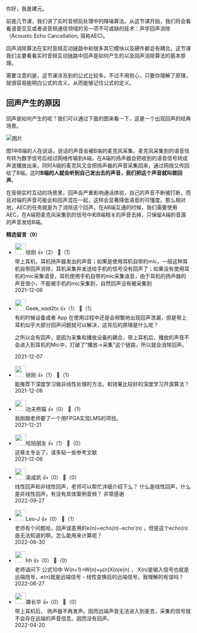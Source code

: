 你好，我是建元。

前面几节课，我们讲了实时音频前处理中的降噪算法。从这节课开始，我们将会看看语音交互或者说音频通信领域的另一项不可或缺的技术：声学回声消除（Acoustic Echo Cancellation, 简称AEC)。

回声消除算法在实时音频互动链路中和很多其它模块以及硬件都会有耦合。这节课我们主要看看实时音频互动链路中回声是如何产生的以及回声消除算法的基本原理。

需要注意的是，这节课涉及到的公式比较多。不过不用担心，只要你理解了原理，就很容易能明白公式的含义，从而能够记住公式的定义。

## 回声产生的原因

回声是如何产生的呢？我们可以通过下面的图来看一下，这是一个出现回声的经典场景。

![图片](https://static001.geekbang.org/resource/image/0b/9b/0b5122405b7baeef466839555b1a109b.jpg?wh=1280x592 "图1 回声产生的原理")

图1中B端的人在说话，说话的声音会被B端的麦克风采集。麦克风采集到的语音信号转为数字信号后经过网络传输到A端，在A端的扬声器会把收到的语音信号转成声波播放出来，同时A端的麦克风又会把扬声器的声音采集回来，通过网络又传回给了B端。这时**B端的人就会听到自己发出去的声音，我们把这个声音就叫做回声**。

在音频实时互动的场景里，回声会严重影响通话体验，自己的声音不断被打断，而且对端的声音可能会和回声混在一起，这样会显著降低语音的可懂度。那么相对地，AEC的任务就是为了消除这个回声。在AB端互通的时候，我们需要使用AEC，在A端把麦克风采集到的信号中和B端相关的声音去掉，只保留A端的音源的声音发给B端。
<div><strong>精选留言（9）</strong></div><ul>
<li><img src="https://static001.geekbang.org/account/avatar/00/2b/8f/03/9e17dd38.jpg" width="30px"><span>徐刚</span> 👍（2） 💬（1）<div>带上耳机，耳机扬声器发出的声音；如果是使用耳机自带的mic，一般这种耳机自带回声消除，耳机采集并发送给手机的信号没有回声了；如果没有使用耳机的mic采集语音，耳机使用手机自带的mic采集语音，由于耳机的扬声器的声音很小，不能被手机的mic采集到，自然回声没有被采集到</div>2021-12-06</li><br/><li><img src="https://static001.geekbang.org/account/avatar/00/0f/54/20/abb7bfe3.jpg" width="30px"><span>Geek_wad2tx</span> 👍（1） 💬（1）<div>有的时候设备或者 App 在使用过程中还是会频繁地出现回声泄漏，但是带上耳机似乎大部分回声问题就可以解决，这背后的原理是什么呢？

之所以会有回声，是因为采集和播放设备的耦合，带上耳机后，播放的声音不会进入到耳机的Mic中，打破了“播放-&gt;采集”这个链路，所以就会消除回声。
</div>2021-12-07</li><br/><li><img src="https://static001.geekbang.org/account/avatar/00/2b/8f/03/9e17dd38.jpg" width="30px"><span>徐刚</span> 👍（1） 💬（1）<div>能推荐下深度学习做非线性处理的方法，和效果比较好的深度学习开源算法？</div>2021-12-06</li><br/><li><img src="https://static001.geekbang.org/account/avatar/00/29/b0/d3/200e82ff.jpg" width="30px"><span>功夫熊猫</span> 👍（0） 💬（1）<div>我刚跟老师要了一个用FPGA实现LMS的项目。</div>2021-12-21</li><br/><li><img src="https://static001.geekbang.org/account/avatar/00/12/04/c8/68263086.jpg" width="30px"><span>哈珀朋友</span> 👍（1） 💬（0）<div>这章太专业了，请多贴一些参考文献</div>2021-12-06</li><br/><li><img src="https://thirdwx.qlogo.cn/mmopen/vi_32/DYAIOgq83eqJ4FhVnbLgPWLhpFEs3icl3p3qShEObhtIwviaSqPssHStFhYxADG5ib69Wz0sD7hwwiar52LsWJ9V9g/132" width="30px"><span>吴成凯</span> 👍（0） 💬（0）<div>线性回声和非线性回声，老师可以帮忙详细介绍下么？ 
什么是线性回声，什么是非线性回声，有没有具体案例音频？
非常感谢</div>2022-09-27</li><br/><li><img src="https://static001.geekbang.org/account/avatar/00/2b/8a/7a/df91459b.jpg" width="30px"><span>Leo-J</span> 👍（0） 💬（1）<div>老师有个问题哈，回声误差用的e(n)=echo(n)−echo’(n) ，但是这个echo(n)是无法知道的啊，怎么能用来计算呢？</div>2022-06-30</li><br/><li><img src="https://static001.geekbang.org/account/avatar/00/13/e8/d7/9209f511.jpg" width="30px"><span>hh</span> 👍（0） 💬（0）<div>老师请问下 公式10中 W(n+1)=W(n)+μ(n)X(n)e(n)  ， X(n)是输入信号也就是远端信号，e(n)就是远端信号 - 线性变换后的远端信号，我理解的有误吗？</div>2022-06-27</li><br/><li><img src="" width="30px"><span>龚长华</span> 👍（0） 💬（0）<div>带上耳机后， 扬声器不再发声。因而远端声音无法进入到麦克，采集的信号就不会存在远端的声音信息。因而没有回声。</div>2022-04-20</li><br/>
</ul>